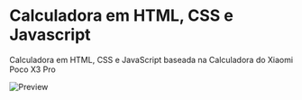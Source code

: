 # Calculadora em HTML, CSS e Javascript
Calculadora em HTML, CSS e JavaScript baseada na Calculadora do Xiaomi Poco X3 Pro

![Preview](https://github.com/alxrds/alxrds.github.io/blob/main/assets/img/print.PNG?raw=true)

